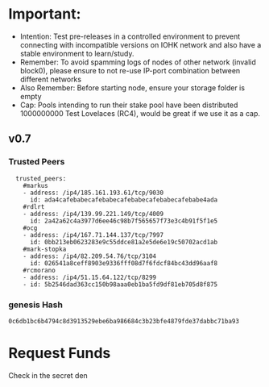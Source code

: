 # Important:
- Intention: Test pre-releases in a controlled environment to prevent connecting with incompatible versions on IOHK network and also have a stable environment to learn/study.
- Remember: To avoid spamming logs of nodes of other network (invalid block0), please ensure to not re-use IP-port combination between different networks
- Also Remember: Before starting node, ensure your storage folder is empty
- Cap: Pools intending to run their stake pool have been distributed 1000000000 Test Lovelaces (RC4), would be great if we use it as a cap.


## v0.7

### Trusted Peers
```
  trusted_peers:
    #markus
    - address: /ip4/185.161.193.61/tcp/9030
      id: ada4cafebabecafebabecafebabecafebabecafebabe4ada
    #rdlrt
    - address: /ip4/139.99.221.149/tcp/4009
      id: 2a42a62c4a3977d6ee46c98b7f565657f73e3c4b91f5f1e5
    #ocg
    - address: /ip4/167.71.144.137/tcp/7997
      id: 0bb213eb0623283e9c55ddce81a2e5de6e19c50702acd1ab
    #mark-stopka
    - address: /ip4/82.209.54.76/tcp/3104
      id: 026541a8ceff8903e9336fff08d7f6fdcf84bc43dd96aaf8
    #rcmorano
    - address: /ip4/51.15.64.122/tcp/8299
    - id: 5b2546dad363cc150b98aaa0eb1ba5fd9df81eb705d8f875

```

### genesis Hash

```
0c6db1bc6b4794c8d3913529ebe6ba986684c3b23bfe4879fde37dabbc71ba93
```

# Request Funds
Check in the secret den
